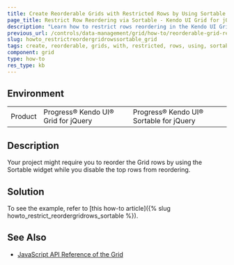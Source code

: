 ```yaml
---
title: Create Reorderable Grids with Restricted Rows by Using Sortable
page_title: Restrict Row Reordering via Sortable - Kendo UI Grid for jQuery
description: "Learn how to restrict rows reordering in the Kendo UI Grid for jQuery with the Kendo UI Sortable widget."
previous_url: /controls/data-management/grid/how-to/reorderable-grid-restricted-rows-sortable, /controls/data-management/grid/how-to/integration/reorderable-grid-restricted-rows-sortable
slug: howto_restrictreordergridrowssortable_grid
tags: create, reorderable, grids, with, restricted, rows, using, sortable
component: grid
type: how-to
res_type: kb
---
```


## Environment

<table>
	<tbody>
		<tr>
			<td>Product</td>
			<td>Progress® Kendo UI® Grid for jQuery</td>
			<td>Progress® Kendo UI® Sortable for jQuery</td>
		</tr>
	</tbody>
</table>

## Description

Your project might require you to reorder the Grid rows by using the Sortable widget while you disable the top rows from reordering.

## Solution

To see the example, refer to [this how-to article]({% slug howto_restrict_reordergridrows_sortable %}).

## See Also

* [JavaScript API Reference of the Grid](/api/javascript/ui/grid)
